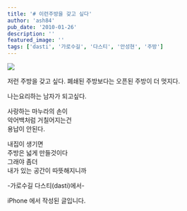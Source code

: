```yaml
---
title: '# 이런주방을 갖고 싶다'
author: 'ash84'
pub_date: '2010-01-26'
description: ''
featured_image: ''
tags: ['dasti', '가로수길', '다스티', '안성현', '주방']
---
```



![](http://ash84.net/wp-content/uploads/1/cfile8.uf.1851EE0B4B5E5AAC5FFF4B)

저런 주방을 갖고 싶다. 폐쇄된 주방보다는 오픈된 주방이 더 멋지다.

나는요리하는 남자가 되고싶다.

사랑하는 마누라의 손이  
 악어백처럼 거칠어지는건  
 용납이 안된다.

내집이 생기면  
 주방은 넓게 만들것이다  
 그래야 좀더   
 내가 있는 공간이 따뜻해지니까

-가로수길 다스티(dasti)에서-

iPhone 에서 작성된 글입니다.




